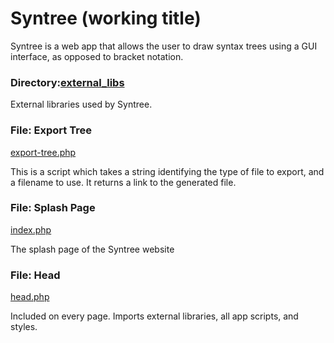 # Syntree (working title)

Syntree is a web app that allows the user to draw syntax trees using a GUI interface, as opposed to bracket notation.

### Directory:[external_libs](external_libs/README.md)
External libraries used by Syntree.

### File: Export Tree
[export-tree.php](export-tree.php)

This is a script which takes a string identifying the type of file to export, and a filename to use. It returns a link to the generated file.

### File: Splash Page
[index.php](index.php)

The splash page of the Syntree website

### File: Head
[head.php](head.php)

Included on every page. Imports external libraries, all app scripts, and styles.













